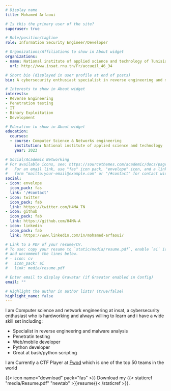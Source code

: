 ```yaml
---
# Display name
title: Mohamed Arfaoui

# Is this the primary user of the site?
superuser: true

# Role/position/tagline
role: Information Security Engineer/Developer

# Organizations/Affiliations to show in About widget
organizations:
- name: National institute of applied science and technology of Tunisia (INSAT)
  url: http://www.insat.rnu.tn/Fr/accueil_46_34

# Short bio (displayed in user profile at end of posts)
bio: A cybersecurity enthusiast specialist in reverse engineering and malware analysis.

# Interests to show in About widget
interests:
- Reverse Engineering
- Penetration testing
- IT
- Binary Exploitation
- Development

# Education to show in About widget
education:
  courses:
  - course: Computer Science & Networks engineering
    institution: National institute of applied science and technology
    year: 2023

# Social/Academic Networking
# For available icons, see: https://sourcethemes.com/academic/docs/page-builder/#icons
#   For an email link, use "fas" icon pack, "envelope" icon, and a link in the
#   form "mailto:your-email@example.com" or "/#contact" for contact widget.
social:
- icon: envelope
  icon_pack: fas
  link: '/#contact'
- icon: twitter
  icon_pack: fab
  link: https://twitter.com/H4MA_TN
- icon: github
  icon_pack: fab
  link: https://github.com/H4MA-A
- icon: linkedin
  icon_pack: fab
  link: https://www.linkedin.com/in/mohamed-arfaoui/

# Link to a PDF of your resume/CV.
# To use: copy your resume to `static/media/resume.pdf`, enable `ai` icons in `params.toml`, 
# and uncomment the lines below.
# - icon: cv
#   icon_pack: ai
#   link: media/resume.pdf

# Enter email to display Gravatar (if Gravatar enabled in Config)
email: ""

# Highlight the author in author lists? (true/false)
highlight_name: false
---
```


I am Computer science and network engineering at insat, a cybersecurity enthusiast who is hardworking and always willing to learn and i have a wide skill set including:
- Specialist in reverse engineering and malware analysis
- Penetratin testing
- Web/mobile developer
- Python developer
- Great at bash/python scripting

I am Currently a CTF Player at [Fwod](https://twitter.com/FwordTeam) which is one of the top 50 teams in the world


{{< icon name="download" pack="fas" >}} Download my {{< staticref "media/Resume.pdf" "newtab" >}}resume{{< /staticref >}}.
